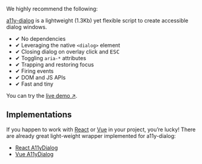We highly recommend the following:

[a11y-dialog](http://edenspiekermann.github.io/a11y-dialog/) is a lightweight (1.3Kb) yet flexible script to create accessible dialog windows.

- ✔︎ No dependencies  
- ✔︎ Leveraging the native `<dialog>` element  
- ✔︎ Closing dialog on overlay click and <kbd>ESC</kbd>  
- ✔︎ Toggling `aria-*` attributes  
- ✔︎ Trapping and restoring focus  
- ✔︎ Firing events  
- ✔︎ DOM and JS APIs  
- ✔︎ Fast and tiny  

You can try the [live demo ↗](http://edenspiekermann.github.io/a11y-dialog/example/).

## Implementations

If you happen to work with [React](https://github.com/facebook/react/) or [Vue](https://github.com/vuejs/vue) in your project, you’re lucky! There are already great light-weight wrapper implemented for a11y-dialog:

- [React A11yDialog](https://github.com/HugoGiraudel/react-a11y-dialog)
- [Vue A11yDialog](https://github.com/morkro/vue-a11y-dialog)
